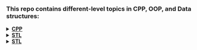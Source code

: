 ### This repo contains different-level topics in CPP, OOP, and Data structures:

<details>
<summary><strong><a href = "https://github.com/HendEmad/CPP/tree/main/C%2B%2B">CPP<a></strong></summary>

- [bool and wide character dataType](https://github.com/HendEmad/CPP/blob/main/C%2B%2B/Data%20types%20(bool%20%26%20Wide%20character).cpp)
- [Type casting](https://github.com/HendEmad/CPP/blob/main/C%2B%2B/Type%20casting.cpp)
- [Prefix and Postfix](https://github.com/HendEmad/CPP/blob/main/C%2B%2B/Prefix%20and%20Postfix.cpp)
- Conditions:
    - [If statement](https://github.com/HendEmad/CPP/blob/main/C%2B%2B/Conditions/if%20statement.cpp)
    - [Switch statement](https://github.com/HendEmad/CPP/blob/main/C%2B%2B/Conditions/Switch%20statement.cpp)
- Loops:
    - [Draw shapes - Part 1](https://github.com/HendEmad/CPP/blob/main/C%2B%2B/Loops/Draw%20shapes%201.cpp)
    - [Draw shapes - Part 2](https://github.com/HendEmad/CPP/blob/main/C%2B%2B/Loops/Draw%20shapes%202.cpp)
    - [Ranged for loop](https://github.com/HendEmad/CPP/blob/main/C%2B%2B/Loops/Ranged%20for%20loop.cpp)
- Functions:
    - [Functions intro](https://github.com/HendEmad/CPP/blob/main/C%2B%2B/Functions/Functions.cpp)
    - [Recursion](https://github.com/HendEmad/CPP/blob/main/C%2B%2B/Functions/Recursion.cpp)
    - [Recursion examples](https://github.com/HendEmad/CPP/blob/main/C%2B%2B/Functions/Recursion.%20examples.cpp)
    - [Call by value and call by reference](https://github.com/HendEmad/CPP/blob/main/C%2B%2B/Functions/Call%20by%20value%20%26%20call%20by%20reference.cpp)
    - [Default function `Default parameters`](https://github.com/HendEmad/CPP/blob/main/C%2B%2B/Functions/Default%20function.cpp)
    - [Functions overloading](https://github.com/HendEmad/CPP/blob/main/C%2B%2B/Functions/Overloading%20funciton.cpp)
    - [Inline functions](https://github.com/HendEmad/CPP/blob/main/C%2B%2B/Functions/Inline%20funciton.cpp)
- Array:
    - [2D array](https://github.com/HendEmad/CPP/blob/main/C%2B%2B/Array/2D%20Array.cpp)
    - [Passing array to function](https://github.com/HendEmad/CPP/blob/main/C%2B%2B/Array/Passing%20array%20to%20function.cpp)
    - [reverseArray example](https://github.com/HendEmad/CPP/blob/main/C%2B%2B/Array/Reversing%20the%20array%20-%20simple%20program.cpp)
    - [Array of characters](https://github.com/HendEmad/CPP/blob/main/C%2B%2B/Array/Array%20of%20character.cpp)
- String:
    - [String intro](https://github.com/HendEmad/CPP/blob/main/C%2B%2B/String/String.cpp)
    - [String literals](https://github.com/HendEmad/CPP/blob/main/C%2B%2B/String/stringLiterals.cpp)
- Pointers:
    - [Pointers intro](https://github.com/HendEmad/CPP/blob/main/C%2B%2B/Pointers/Pointer.cpp)
    - [Pointers arithmetic](https://github.com/HendEmad/CPP/blob/main/C%2B%2B/Pointers/pointers%20arithmetic.cpp)
    - [Pointers and literals](https://github.com/HendEmad/CPP/blob/main/C%2B%2B/Pointers/pointers%20and%20literals.cpp)
    - [Variable alias](https://github.com/HendEmad/CPP/blob/main/C%2B%2B/Pointers/variable%20alias.cpp)
    - [Call by value, pointer, reference](https://github.com/HendEmad/CPP/blob/main/C%2B%2B/Pointers/call%20by%20value%2C%20pointer%2C%20reference.cpp)
    - [Aliasing and constant variables](https://github.com/HendEmad/CPP/blob/main/C%2B%2B/Pointers/Aliasing%20%26%20constant%20variable.cpp)
    - Smart Pointers:
        - [Unique Pointer class](https://github.com/HendEmad/CPP/blob/main/C%2B%2B/Pointers/smart_pointers/unique_pointer.cpp)
        - [Shared Pointer class](https://github.com/HendEmad/CPP/blob/main/C%2B%2B/Pointers/smart_pointers/shared_pointer.cpp)
- [Struct](https://github.com/HendEmad/CPP/blob/main/C%2B%2B/Struct.cpp)
- [Auto keyword](https://github.com/HendEmad/CPP/blob/main/C%2B%2B/auto.cpp)
- [Const keyword](https://github.com/HendEmad/CPP/blob/main/C%2B%2B/const.cpp)
- [Implicit conversion and Explicit keyword](https://github.com/HendEmad/CPP/blob/main/C%2B%2B/ImplicitConversion_and_ExplicitKeyWord.cpp)
- [size_t](https://github.com/HendEmad/CPP/blob/main/C%2B%2B/size_t%20type.cpp)
- [Static variable](https://github.com/HendEmad/CPP/blob/main/C%2B%2B/Static%20variable.cpp)
- Lvalue and Rvalue:
    - [Intro](https://github.com/HendEmad/CPP/blob/main/C%2B%2B/Lvalue_and_Rvalue_expressions/Intro.cpp)
    - [Lvalue and Rvalue with functions](https://github.com/HendEmad/CPP/blob/main/C%2B%2B/Lvalue_and_Rvalue_expressions/with_functions.cpp)
    - [Rvalue refernece and move() keyword](https://github.com/HendEmad/CPP/blob/main/C%2B%2B/Lvalue_and_Rvalue_expressions/rvalue_reference.cpp)

</details>

<details>
<summary><strong><a href = "https://github.com/HendEmad/CPP/tree/main/STL">STL<a></strong></summary>

- Vectors:
    - [Accumulate function](https://github.com/HendEmad/CPP/blob/main/STL/accumulate%20function.cpp)
    - [max_element function](https://github.com/HendEmad/CPP/blob/main/STL/max_element%20function.cpp)
- Maps:
    - [map](https://github.com/HendEmad/CPP/blob/main/STL/maps.cpp)
    - [Unordered map](https://github.com/HendEmad/CPP/blob/main/STL/unordered_map.cpp)
- [List and Forward list](https://github.com/HendEmad/CPP/blob/main/STL/list_and_forwardList.cpp)

</details>

<details>
<summary><strong><a href = "https://github.com/HendEmad/CPP/tree/main/STL">STL<a></strong></summary>

- Vectors:
    - [Accumulate function](https://github.com/HendEmad/CPP/blob/main/STL/accumulate%20function.cpp)
    - [max_element function](https://github.com/HendEmad/CPP/blob/main/STL/max_element%20function.cpp)
- Maps:
    - [map](https://github.com/HendEmad/CPP/blob/main/STL/maps.cpp)
    - [Unordered map](https://github.com/HendEmad/CPP/blob/main/STL/unordered_map.cpp)
- [List and Forward list](https://github.com/HendEmad/CPP/blob/main/STL/list_and_forwardList.cpp)

</details>